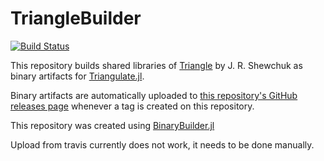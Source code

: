 # TriangleBuilder

[![Build Status](https://travis-ci.org/JuliaGeometry/TriangleBuilder.svg?branch=master)](https://travis-ci.org/JuliaGeometry/TriangleBuilder)

This repository builds shared libraries of [Triangle](https://www.cs.cmu.edu/~quake/triangle.html) by J. R. Shewchuk 
as binary artifacts for  [Triangulate.jl](https://github.com/JuliaGeometry/Triangulate.jl).

Binary artifacts are automatically uploaded to
[this repository's GitHub releases page](https://github.com/JuliaGeometry/TriangleBuilder/releases) whenever a tag is created
on this repository.

This repository was created using [BinaryBuilder.jl](https://github.com/JuliaPackaging/BinaryBuilder.jl)

Upload from travis currently does not work, it needs to be done manually.


